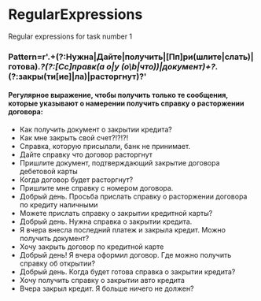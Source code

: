 # RegularExpressions
Regular expressions for task number 1
### Pattern=r'.+(?:Нужна|Дайте|получить|[Пп]ри(шлите|слать)|готова).*?(?:[Сс]правк(а о|у (о\b|что))|документ)+?.*(?:закры(ти[ие]|ла)|расторгнут)?'
#### Регулярное выражение, чтобы получить только те сообщения, которые указывают о намерении получить справку о расторжении договора:
* Как получить документ о закрытии кредита? 
* Как мне закрыть свой счет?!?!?! 
* Справка, которую присылали, банк не принимает. 
* Дайте справку что договор расторгнут 
* Пришлите документ, подтверждающий закрытие договора дебетовой карты 
* Когда договор будет расторгнут? 
* Пришлите мне справку с номером договора. 
* Добрый день. Просьба прислать справку о расторжении договора по кредиту наличными 
* Можете прислать справку о закрытии кредитной карты? 
* Добрый день. Нужна справка о закрытии кредита. 
* Я вчера внесла последний платеж и закрыла кредит. Можно получить документ? 
* Хочу закрыть договор по кредитной карте 
* Добрый день! Я вчера оформил договор. Где можно получить справку об открытии? 
* Добрый день. Когда будет готова справка о закрытии кредита? 
* Хочу получить справку о закрытии авто кредита 
* Вчера закрыл кредит. Я больше ничего не должен?
